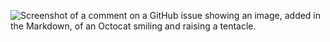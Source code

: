   
![Screenshot of a comment on a GitHub issue showing an image, added in the Markdown, of an Octocat smiling and raising a tentacle.]([https://myoctocat.com/assets/images/base-octocat.svg](https://i.ibb.co/Pr4qfJt/info-negr.png)https://i.ibb.co/Pr4qfJt/info-negr.png)
